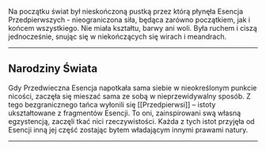 Na początku świat był nieskończoną pustką przez którą płynęła Esencja Przedpierwszych - nieograniczona siła, będąca zarówno początkiem, jak i końcem wszystkiego. Nie miała kształtu, barwy ani woli. Była ruchem i ciszą jednocześnie, snując się w niekończących się wirach i meandrach.

- - - 
## **Narodziny Świata** 

Gdy Przedwieczna Esencja napotkała sama siebie w nieokreślonym punkcie nicości, zaczęła się mieszać sama ze sobą w nieprzewidywalny sposób. Z tego bezgranicznego tańca wyłonili się [[Przedpierwsi]] – istoty ukształtowane z fragmentów Esencji. To oni, zainspirowani swą własną egzystencją, zaczęli tkać nici rzeczywistości. Każda z tych istot przyjęła od Esencji inną jej część zostając bytem władającym innymi prawami natury.

- - -
